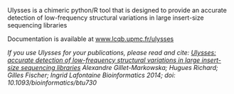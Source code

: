 Ulysses is a chimeric python/R tool that is designed to provide an accurate detection of low-frequency structural variations in large insert-size sequencing libraries


Documentation is available at www.lcqb.upmc.fr/ulysses 



_If you use Ulysses for your publications, please read and cite:
[Ulysses: accurate detection of low-frequency structural variations in large insert-size sequencing libraries](http://bioinformatics.oxfordjournals.org/content/early/2014/11/27/bioinformatics.btu730.full?keytype=ref&%2520ijkey=fiLPQEO731TMaNt)
Alexandre Gillet-Markowska; Hugues Richard; Gilles Fischer; Ingrid Lafontaine
Bioinformatics 2014;
doi: 10.1093/bioinformatics/btu730_



